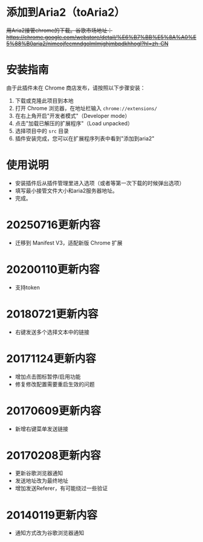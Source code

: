 添加到Aria2（toAria2）
======
~~用Aria2接管chrome的下载。谷歌市场地址：https://chrome.google.com/webstore/detail/%E6%B7%BB%E5%8A%A0%E5%88%B0aria2/nimeojfecmndgolmlmjghjmbpdkhhogl?hl=zh-CN~~

安装指南
======
由于此插件未在 Chrome 商店发布，请按照以下步骤安装：

1. 下载或克隆此项目到本地
2. 打开 Chrome 浏览器，在地址栏输入 `chrome://extensions/`
3. 在右上角开启"开发者模式"（Developer mode）
4. 点击"加载已解压的扩展程序"（Load unpacked）
5. 选择项目中的 `src` 目录
6. 插件安装完成，您可以在扩展程序列表中看到"添加到aria2"

使用说明
======
* 安装插件后从插件管理里进入选项（或者等第一次下载的时候弹出选项）
* 填写最小接管文件大小和aria2服务器地址。
* 完成。

20250716更新内容
======
* 迁移到 Manifest V3，适配新版 Chrome 扩展

20200110更新内容
======
* 支持token

20180721更新内容
======
* 右键发送多个选择文本中的链接

20171124更新内容
======
* 增加点击图标暂停/启用功能
* 修复修改配置需要重启生效的问题

20170609更新内容
======
* 新增右键菜单发送链接

20170208更新内容
======
* 更新谷歌浏览器通知
* 发送地址改为最终地址
* 增加发送Referer，有可能绕过一些验证

20140119更新内容
======
* 通知方式改为谷歌浏览器通知

